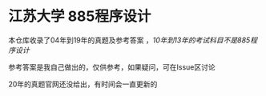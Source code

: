 # **江苏大学 885程序设计**

本仓库收录了04年到19年的真题及参考答案 ，*10年到13年的考试科目不是885程序设计*

参考答案是我自己做出的，仅供参考，如果疑问，可在Issue区讨论

20年的真题官网还没给出，有时间会一直更新的

